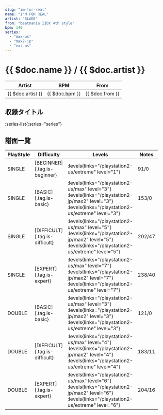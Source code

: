 ```yaml
---
slug: "im-for-real"
name: "I'M FOR REAL"
artist: "SLAKE"
from: "beatmania IIDX 4th style"
bpm: 140
series:
  - "max-us"
  - "max2-jp"
  - "ext-us"
---
```


# {{ $doc.name }} / {{ $doc.artist }}

|Artist|BPM|From|
|------|---|----|
|{{ $doc.artist }}|{{ $doc.bpm }}|{{ $doc.from }}|

## 収録タイトル

:series-list{:series="series"}

## 譜面一覧

|PlayStyle|Difficulty|Levels|Notes|Movie|
|---------|----------|------|-----|-----|
|SINGLE|[BEGINNER]{.tag.is-beginner}| :levels{links="/playstation2-us/extreme" level="1"}|91/0||
|SINGLE|[BASIC]{.tag.is-basic}| :levels{links="/playstation2-us/max" level="3"} :levels{links="/playstation2-jp/max2" level="3"}  :levels{links="/playstation2-us/extreme" level="3"}|153/0||
|SINGLE|[DIFFICULT]{.tag.is-difficult}| :levels{links="/playstation2-us/max" level="5"} :levels{links="/playstation2-jp/max2" level="5"}  :levels{links="/playstation2-us/extreme" level="5"}|202/47||
|SINGLE|[EXPERT]{.tag.is-expert}| :levels{links="/playstation2-us/max" level="7"} :levels{links="/playstation2-jp/max2" level="7"}  :levels{links="/playstation2-us/extreme" level="7"}|238/40||
|DOUBLE|[BASIC]{.tag.is-basic}| :levels{links="/playstation2-us/max" level="3"} :levels{links="/playstation2-jp/max2" level="3"}  :levels{links="/playstation2-us/extreme" level="3"}|121/0||
|DOUBLE|[DIFFICULT]{.tag.is-difficult}| :levels{links="/playstation2-us/max" level="4"} :levels{links="/playstation2-jp/max2" level="4"}  :levels{links="/playstation2-us/extreme" level="4"}|183/11||
|DOUBLE|[EXPERT]{.tag.is-expert}| :levels{links="/playstation2-us/max" level="6"} :levels{links="/playstation2-jp/max2" level="6"}  :levels{links="/playstation2-us/extreme" level="6"}|204/16||

